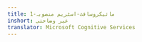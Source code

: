 ```yaml
---
title: مائیکروسافٹ-اسٹریم منصوبہ-1
inshort: غیر وضاحتی
translator: Microsoft Cognitive Services
---
```




